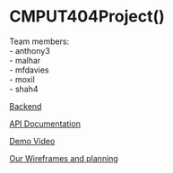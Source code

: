 # CMPUT404Project()
Team members:<br />- anthony3<br />- malhar<br />- mfdavies<br />- moxil<br />- shah4

[Backend](https://c404t3v1.herokuapp.com/) 

[API Documentation](https://c404t3v1.herokuapp.com/swagger/) 

[Demo Video](https://youtube.com/) 

[Our Wireframes and planning](https://whimsical.com/404-TunZA8YZQgrG3Bjj9wz3UU) 
